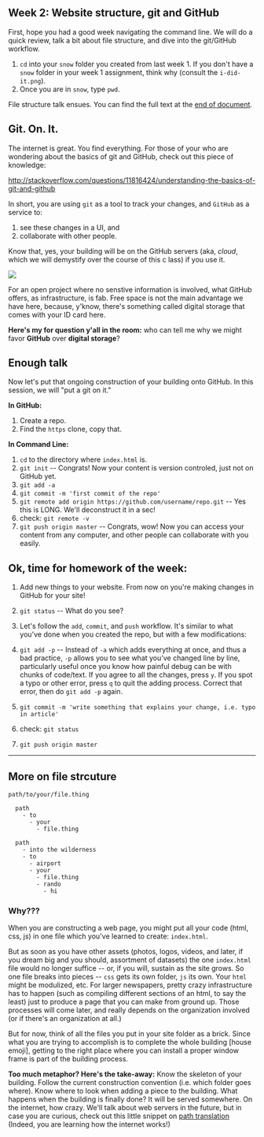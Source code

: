 ## Week 2: Website structure, git and GitHub

First, hope you had a good week navigating the command line. We will do a quick review, talk a bit about file structure, and dive into the git/GitHub workflow.

1. `cd` into your `snow` folder you created from last week 1. If you don't have a `snow` folder in your week 1 assignment, think why (consult the `i-did-it.png`).
2. Once you are in `snow`, type `pwd`.

File structure talk ensues. You can find the full text at the [end of document](https://gist.github.com/jueyang/740f4fd3d57ecfdbde39#more-on-file-strcuture).

## Git. On. It.

The internet is great. You find everything. For those of your who are wondering about the basics of git and GitHub, check out this piece of knowledge:

http://stackoverflow.com/questions/11816424/understanding-the-basics-of-git-and-github

In short, you are using `git` as a tool to track your changes, and `GitHub` as a service to:

1. see these changes in a UI, and 
2. collaborate with other people.

Know that, yes, your building will be on the GitHub servers (aka, _cloud_, which we will demystify over the course of this c lass) if you use it.

![](http://i.giphy.com/x4O0fjpQfoBZS.gif)

For an open project where no senstive information is involved, what GitHub offers, as infrastructure, is fab. Free space is not the main advantage we have here, because, y'know, there's something called digital storage that comes with your ID card here. 

**Here's my for question y'all in the room:** who can tell me why we might favor **GitHub** over **digital storage**?

## Enough talk

Now let's put that ongoing construction of your building onto GitHub. In this session, we will "put a git on it."

**In GitHub:**

1. Create a repo.
2. Find the `https` clone, copy that.

**In Command Line:**

1. `cd` to the directory where `index.html` is.
2. `git init` -- Congrats! Now your content is version controled, just not on GitHub yet.
3. `git add -a`
4. `git commit -m 'first commit of the repo'`
5. `git remote add origin https://github.com/username/repo.git` -- Yes this is LONG. We'll deconstruct it in a sec!
6. check: `git remote -v`
7. `git push origin master` -- Congrats, wow! Now you can access your content from any computer, and other people can collaborate with you easily.

## Ok, time for homework of the week:

1. Add new things to your website. From now on you're making changes in GitHub for your site!
2. `git status` -- What do you see?
3. Let's follow the `add`, `commit`, and `push` workflow. It's similar to what you've done when you created the repo, but with a few modifications:

  1. `git add -p` -- Instead of `-a` which adds everything at once, and thus a bad practice, `-p` allows you to see what you've changed line by line, particularly useful once you know how painful debug can be with chunks of code/text. If you agree to all the changes, press `y`. If you spot a typo or other error, press `q` to quit the adding process. Correct that error, then do `git add -p` again.
  2. `git commit -m 'write something that explains your change, i.e. typo in article'`
  3. check: `git status`
  4. `git push origin master`

---

## More on file strcuture

`path/to/your/file.thing`

```
  path
    - to
      - your
        - file.thing
```

```
  path
    - into the wilderness
    - to
      - airport
      - your
        - file.thing
        - rando
          - hi
```

### Why???

When you are constructing a web page, you might put all your code (html, css, js) in one file which you've learned to create: `index.html`.

But as soon as you have other assets (photos, logos, videos, and later, if you dream big and you should, assortment of datasets) the one `index.html` file would no longer suffice -- or, if you will, sustain as the site grows. So one file breaks into pieces -- `css` gets its own folder, `js` its own. Your `html` might be modulized, etc. For larger newspapers, pretty crazy infrastructure has to happen (such as compiling different sections of an html, to say the least) just to produce a page that you can make from ground up. Those processes will come later, and really depends on the organization involved (or if there's an organization at all.)

But for now, think of all the files you put in your site folder as a brick. Since what you are trying to accomplish is to complete the whole building [house emoji], getting to the right place where you can install a proper window frame is part of the building process.

**Too much metaphor? Here's the take-away:** Know the skeleton of your building. Follow the current construction convention (i.e. which folder goes where). Know where to look when adding a piece to the building. What happens when the building is finally done? It will be served somewhere. On the internet, how crazy. We'll talk about web servers in the future, but in case you are curious, check out this little snippet on [path translation](http://en.wikipedia.org/wiki/Web_server#Path_translation) (Indeed, you are learning how the internet works!)

